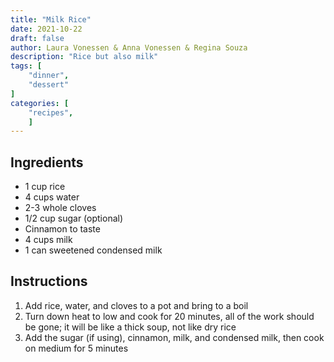 ```yaml
---
title: "Milk Rice"
date: 2021-10-22
draft: false
author: Laura Vonessen & Anna Vonessen & Regina Souza
description: "Rice but also milk"
tags: [
    "dinner",
    "dessert"
]
categories: [
    "recipes",
    ]
---
```


## Ingredients

* 1 cup rice
* 4 cups water
* 2-3 whole cloves
* 1/2 cup sugar (optional)
* Cinnamon to taste
* 4 cups milk
* 1 can sweetened condensed milk

## Instructions

1. Add rice, water, and cloves to a pot and bring to a boil
2. Turn down heat to low and cook for 20 minutes, all of the work should be gone; it will be like a
   thick soup, not like dry rice
3. Add the sugar (if using), cinnamon, milk, and condensed milk, then cook on medium for 5 minutes
